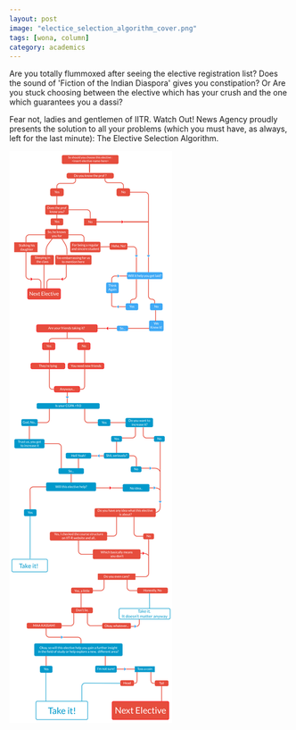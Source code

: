 ```yaml
---
layout: post
image: "electice_selection_algorithm_cover.png"
tags: [wona, column]
category: academics
---
```


Are you totally flummoxed after seeing the elective registration list?
Does the sound of 'Fiction of the Indian Diaspora' gives you constipation?
Or
Are you stuck choosing between the elective which has your crush and the one which guarantees you a dassi?

Fear not, ladies and gentlemen of IITR. Watch Out! News Agency proudly presents the solution to all your problems (which you must have, as always, left for the last minute): The Elective Selection Algorithm.

![Taking surveys](/images/posts/elective_selection_algorithm.jpg)

